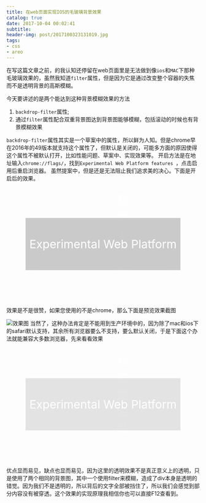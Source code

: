 ```yaml
---
title: 在web页面实现IOS的毛玻璃背景效果
catalog: true
date: 2017-10-04 00:02:41
subtitle:
header-img: post/2017100323131019.jpg
tags:
- css
- areo
---
```

在写这篇文章之前，的我认知还停留在web页面里是无法做到像`ios`和`MAC`下那种毛玻璃效果的，虽然我知道`filter`属性，但是因为它是通过改变整个容器的失焦而不是透明背景的高斯模糊。

今天要讲述的是两个能达到这种背景模糊效果的方法
1. `backdrop-filter`属性;
2. 通过`filter`属性配合双重背景图达到背景图能够模糊，包括滚动的时候也有背景模糊效果

`backdrop-filter`属性其实是一个草案中的属性，所以鲜为人知。但是chrome早在2016年的49版本就支持这个属性了，但默认是关闭的，可能多方面的原因使得这个属性不被默认打开，比如性能问题、草案中、实现效果等。
开启方法是在地址输入`chrome://flags/`，找到`Experimental Web Platform features `，点击启用后重启浏览器。
虽然提案中，但是还是无法阻止我们追求美的决心。下面是开启后的效果。
<div style="padding: 50px 50px;color: #fff;text-align: center;font-size: 30px;background-image: url(http://orjknnptl.bkt.clouddn.com/post/2017100323131019.jpg);background-size: cover;background-attachment: fixed;position: relative;">
  <div style="position: absolute;top: 10px;width: 100%;">我<br/>被<br/>盖<br/>住<br/>啦</div>
  <p style="padding: 50px 0;backdrop-filter:blur(10px);background-color: rgba(0,0,0,.2)">Experimental Web Platform</p>
</div>

效果是不是很赞，如果您使用的不是chrome，那么下面是预览效果截图

![效果图](20171004172449.jpg)
当然了，这种办法肯定是不能用到生产环境中的，因为除了mac和ios下的safari默认支持，其余所有浏览器要么不支持，要么默认关闭，于是下面这个办法就能兼容大多数浏览器，先来看看效果
<style type="text/css">
  .bg-demo{
    position: relative;
  }
  .bg-demo:after{
    content: ' ';
    background-image: url(http://orjknnptl.bkt.clouddn.com/post/2017100323131019.jpg);background-size: cover;background-attachment: fixed;
    position: absolute;
    left: 0;top:0;
    height: 100%;
    width: 100%;
    display: block;
    filter: blur(10px);
  }
  .bg-demo:before{
    content: ' ';
    position: absolute;
    left: 0;top:0;
    height: 100%;
    width: 100%;
    background-color: rgba(0,0,0,.1);
    z-index: 1;
  }
  .bg-demo p{position: relative;z-index: 1;margin:0}
</style>
<div style="padding: 80px 50px;color: #fff;text-align: center;font-size: 30px;background-image: url(http://orjknnptl.bkt.clouddn.com/post/2017100323131019.jpg);background-size: cover;background-attachment: fixed;position: relative;overflow: hidden;">
  <div style="position: absolute;top: 10px;width: 100%;">我<br/>被<br/>盖<br/>住<br/>啦</div>
  <div class="bg-demo" style="padding: 50px 0;">
    <p>Experimental Web Platform</p>
  </div>
</div>

优点显而易见，缺点也显而易见，因为这里的透明效果不是真正意义上的透明，只是使用了两个相同的背景图，其中一个使用filter来模糊，造成了div本身是透明的错觉。因为我们不是透明的，所以背后的文字全部被挡住了，所以我们会感觉到部分内容没有被穿透。这个效果的实现原理我相信你也可以直接F12查看到。